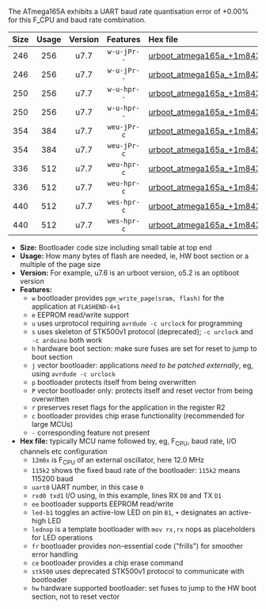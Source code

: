 The ATmega165A exhibits a UART baud rate quantisation error of +0.00% for this F_CPU and baud rate combination.

|Size|Usage|Version|Features|Hex file|
|:-:|:-:|:-:|:-:|:--|
|246|256|u7.7|`w-u-jPr--`|[urboot_atmega165a_+1m8432x_++57k6_uart0_rxe0_txe1_led+b5.hex](https://raw.githubusercontent.com/stefanrueger/urboot.hex/main/mcus/atmega165a/external_oscillator/fcpu_+1m8432x/br_++57k6/urboot_atmega165a_+1m8432x_++57k6_uart0_rxe0_txe1_led+b5.hex)|
|246|256|u7.7|`w-u-jPr--`|[urboot_atmega165a_+1m8432x_++57k6_uart0_rxe0_txe1_lednop.hex](https://raw.githubusercontent.com/stefanrueger/urboot.hex/main/mcus/atmega165a/external_oscillator/fcpu_+1m8432x/br_++57k6/urboot_atmega165a_+1m8432x_++57k6_uart0_rxe0_txe1_lednop.hex)|
|250|256|u7.7|`w-u-hpr--`|[urboot_atmega165a_+1m8432x_++57k6_uart0_rxe0_txe1_led+b5_fr_hw.hex](https://raw.githubusercontent.com/stefanrueger/urboot.hex/main/mcus/atmega165a/external_oscillator/fcpu_+1m8432x/br_++57k6/urboot_atmega165a_+1m8432x_++57k6_uart0_rxe0_txe1_led+b5_fr_hw.hex)|
|250|256|u7.7|`w-u-hpr--`|[urboot_atmega165a_+1m8432x_++57k6_uart0_rxe0_txe1_lednop_fr_hw.hex](https://raw.githubusercontent.com/stefanrueger/urboot.hex/main/mcus/atmega165a/external_oscillator/fcpu_+1m8432x/br_++57k6/urboot_atmega165a_+1m8432x_++57k6_uart0_rxe0_txe1_lednop_fr_hw.hex)|
|354|384|u7.7|`weu-jPr-c`|[urboot_atmega165a_+1m8432x_++57k6_uart0_rxe0_txe1_ee_led+b5_fr_ce.hex](https://raw.githubusercontent.com/stefanrueger/urboot.hex/main/mcus/atmega165a/external_oscillator/fcpu_+1m8432x/br_++57k6/urboot_atmega165a_+1m8432x_++57k6_uart0_rxe0_txe1_ee_led+b5_fr_ce.hex)|
|354|384|u7.7|`weu-jPr-c`|[urboot_atmega165a_+1m8432x_++57k6_uart0_rxe0_txe1_ee_lednop_fr_ce.hex](https://raw.githubusercontent.com/stefanrueger/urboot.hex/main/mcus/atmega165a/external_oscillator/fcpu_+1m8432x/br_++57k6/urboot_atmega165a_+1m8432x_++57k6_uart0_rxe0_txe1_ee_lednop_fr_ce.hex)|
|336|512|u7.7|`weu-hpr-c`|[urboot_atmega165a_+1m8432x_++57k6_uart0_rxe0_txe1_ee_led+b5_fr_ce_hw.hex](https://raw.githubusercontent.com/stefanrueger/urboot.hex/main/mcus/atmega165a/external_oscillator/fcpu_+1m8432x/br_++57k6/urboot_atmega165a_+1m8432x_++57k6_uart0_rxe0_txe1_ee_led+b5_fr_ce_hw.hex)|
|336|512|u7.7|`weu-hpr-c`|[urboot_atmega165a_+1m8432x_++57k6_uart0_rxe0_txe1_ee_lednop_fr_ce_hw.hex](https://raw.githubusercontent.com/stefanrueger/urboot.hex/main/mcus/atmega165a/external_oscillator/fcpu_+1m8432x/br_++57k6/urboot_atmega165a_+1m8432x_++57k6_uart0_rxe0_txe1_ee_lednop_fr_ce_hw.hex)|
|440|512|u7.7|`wes-hpr-c`|[urboot_atmega165a_+1m8432x_++57k6_uart0_rxe0_txe1_ee_led+b5_fr_ce_stk500_hw.hex](https://raw.githubusercontent.com/stefanrueger/urboot.hex/main/mcus/atmega165a/external_oscillator/fcpu_+1m8432x/br_++57k6/urboot_atmega165a_+1m8432x_++57k6_uart0_rxe0_txe1_ee_led+b5_fr_ce_stk500_hw.hex)|
|440|512|u7.7|`wes-hpr-c`|[urboot_atmega165a_+1m8432x_++57k6_uart0_rxe0_txe1_ee_lednop_fr_ce_stk500_hw.hex](https://raw.githubusercontent.com/stefanrueger/urboot.hex/main/mcus/atmega165a/external_oscillator/fcpu_+1m8432x/br_++57k6/urboot_atmega165a_+1m8432x_++57k6_uart0_rxe0_txe1_ee_lednop_fr_ce_stk500_hw.hex)|

- **Size:** Bootloader code size including small table at top end
- **Usage:** How many bytes of flash are needed, ie, HW boot section or a multiple of the page size
- **Version:** For example, u7.6 is an urboot version, o5.2 is an optiboot version
- **Features:**
  + `w` bootloader provides `pgm_write_page(sram, flash)` for the application at `FLASHEND-4+1`
  + `e` EEPROM read/write support
  + `u` uses urprotocol requiring `avrdude -c urclock` for programming
  + `s` uses skeleton of STK500v1 protocol (deprecated); `-c urclock` and `-c arduino` both work
  + `h` hardware boot section: make sure fuses are set for reset to jump to boot section
  + `j` vector bootloader: applications *need to be patched externally*, eg, using `avrdude -c urclock`
  + `p` bootloader protects itself from being overwritten
  + `P` vector bootloader only: protects itself and reset vector from being overwritten
  + `r` preserves reset flags for the application in the register R2
  + `c` bootloader provides chip erase functionality (recommended for large MCUs)
  + `-` corresponding feature not present
- **Hex file:** typically MCU name followed by, eg, F<sub>CPU</sub>, baud rate, I/O channels etc configuration
  + `12m0x` is F<sub>CPU</sub> of an external oscillator, here 12.0 MHz
  + `115k2` shows the fixed baud rate of the bootloader: `115k2` means 115200 baud
  + `uart0` UART number, in this case `0`
  + `rxd0 txd1` I/O using, in this example, lines RX `D0` and TX `D1`
  + `ee` bootloader supports EEPROM read/write
  + `led-b1` toggles an active-low LED on pin `B1`, `+` designates an active-high LED
  + `lednop` is a template bootloader with `mov rx,rx` nops as placeholders for LED operations
  + `fr` bootloader provides non-essential code ("frills") for smoother error handling
  + `ce` bootloader provides a chip erase command
  + `stk500` uses deprecated STK500v1 protocol to communicate with bootloader
  + `hw` hardware supported bootloader: set fuses to jump to the HW boot section, not to reset vector
